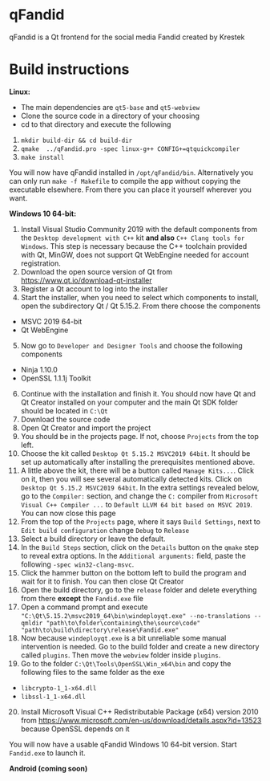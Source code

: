 
# qFandid
qFandid is a Qt frontend for the social media Fandid created by Krestek

# Build instructions

**Linux:**
- The main dependencies are `qt5-base` and `qt5-webview`
- Clone the source code in a directory of your choosing
- cd to that directory and execute the following
1. `mkdir build-dir && cd build-dir`
2. `qmake  ../qFandid.pro -spec linux-g++ CONFIG+=qtquickcompiler`
3. `make install`

You will now have qFandid installed in `/opt/qFandid/bin`. Alternatively you can only run `make -f Makefile` to compile the app without copying the executable elsewhere. From there you can place it yourself wherever you want.

**Windows 10 64-bit:**

1. Install Visual Studio Community 2019 with the default components from the `Desktop development with C++` kit **and also** `C++ Clang tools for Windows`. This step is necessary because the C++ toolchain provided with Qt, MinGW, does not support Qt WebEngine needed for account registration.
2. Download the open source version of Qt from https://www.qt.io/download-qt-installer
3. Register a Qt account to log into the installer
4. Start the installer, when you need to select which components to install, open the subdirectory Qt / Qt 5.15.2. From there choose the components
- MSVC 2019 64-bit
- Qt WebEngine
5. Now go to `Developer and Designer Tools` and choose the following components
- Ninja 1.10.0
- OpenSSL 1.1.1j Toolkit
6. Continue with the installation and finish it. You should now have Qt and Qt Creator installed on your computer and the main Qt SDK folder should be located in `C:\Qt`
7. Download the source code
8. Open Qt Creator and import the project
9. You should be in the projects page. If not, choose `Projects` from the top left.
10. Choose the kit called  `Desktop Qt 5.15.2 MSVC2019 64bit`. It should be set up automatically after installing the prerequisites mentioned above.
11. A little above the kit, there will be a button called `Manage Kits...`. Click on it, then you will see several automatically detected kits. Click on `Desktop Qt 5.15.2 MSVC2019 64bit`. In the extra settings revealed below, go to the `Compiler:` section, and change the `C:` compiler from `Microsoft Visual C++ Compiler ...` to `Default LLVM 64 bit based on MSVC 2019`. You can now close this page
12. From the top of the `Projects` page, where it says `Build Settings`, next to `Edit build configuration` change `Debug` to `Release`
13. Select a build directory or leave the default.
14. In the `Build Steps` section, click on the `Details` button on the `qmake` step to reveal extra options. In the `Additional arguments:` field, paste the following `-spec win32-clang-msvc`.
15. Click the hammer button on the bottom left to build the program and wait for it to finish. You can then close Qt Creator
16. Open the build directory, go to the `release` folder and delete everything from there **except** the `Fandid.exe` file
17. Open a command prompt and execute `"C:\Qt\5.15.2\msvc2019_64\bin\windeployqt.exe" --no-translations --qmldir "path\to\folder\containing\the\source\code" "path\to\build\directory\release\Fandid.exe"`
18. Now because `windeployqt.exe` is a bit unreliable some manual intervention is needed. Go to the build folder and create a new directory called `plugins`. Then move the `webview` folder inside `plugins`.
19. Go to the folder `C:\Qt\Tools\OpenSSL\Win_x64\bin` and copy the following files to the same folder as the exe
- `libcrypto-1_1-x64.dll`
- `libssl-1_1-x64.dll`
20. Install Microsoft Visual C++ Redistributable Package (x64) version 2010 from https://www.microsoft.com/en-us/download/details.aspx?id=13523 because OpenSSL depends on it

You will now have a usable qFandid Windows 10 64-bit version. Start `Fandid.exe` to launch it.

**Android (coming soon)**
